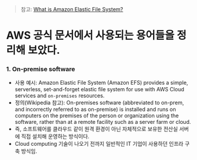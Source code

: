 > 참고: [What is Amazon Elastic File System?](https://docs.aws.amazon.com/efs/latest/ug/whatisefs.html)

# AWS 공식 문서에서 사용되는 용어들을 정리해 보았다.

### 1. On-premise software
* 사용 예시: Amazon Elastic File System (Amazon EFS) provides a simple, serverless, set-and-forget elastic file system for use with AWS Cloud services and `on-premises` resources. 
* 정의(Wikipedia 참고): On-premises software (abbreviated to on-prem, and incorrectly referred to as on-premise) is installed and runs on computers on the premises of the person or organization using the software, rather than at a remote facility such as a server farm or cloud.
* 즉, 소프트웨어를 클라우드 같이 원격 환경이 아닌 자체적으로 보유한 전산실 서버에 직접 설치해 운영하는 방식이다.
* Cloud computing 기술이 나오기 전까지 일반적인 IT 기업이 사용하던 인프라 구축 방식임.
